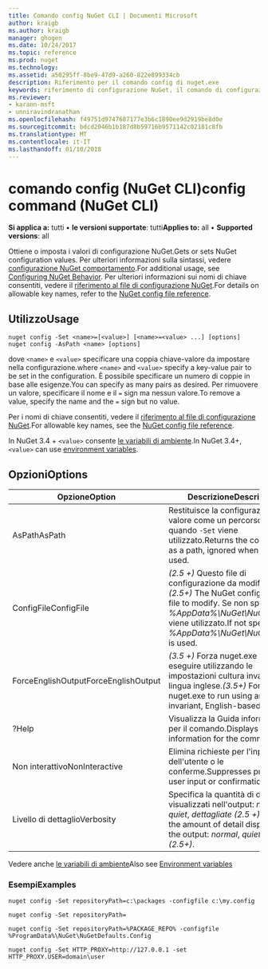 ```yaml
---
title: Comando config NuGet CLI | Documenti Microsoft
author: kraigb
ms.author: kraigb
manager: ghogen
ms.date: 10/24/2017
ms.topic: reference
ms.prod: nuget
ms.technology: 
ms.assetid: a50295ff-8be9-47d9-a260-822e899334cb
description: Riferimento per il comando config di nuget.exe
keywords: riferimento di configurazione NuGet, il comando di configurazione
ms.reviewer:
- karann-msft
- unniravindranathan
ms.openlocfilehash: f49751d9747687177e3b6c1890ee9d2919be8d0e
ms.sourcegitcommit: bdcd2046b1b187d8b59716b9571142c02181c8fb
ms.translationtype: MT
ms.contentlocale: it-IT
ms.lasthandoff: 01/10/2018
---
```

# <a name="config-command-nuget-cli"></a><span data-ttu-id="d5ea4-104">comando config (NuGet CLI)</span><span class="sxs-lookup"><span data-stu-id="d5ea4-104">config command (NuGet CLI)</span></span>

<span data-ttu-id="d5ea4-105">**Si applica a:** tutti &bullet; **le versioni supportate**: tutti</span><span class="sxs-lookup"><span data-stu-id="d5ea4-105">**Applies to:** all &bullet; **Supported versions**: all</span></span>

<span data-ttu-id="d5ea4-106">Ottiene o imposta i valori di configurazione NuGet.</span><span class="sxs-lookup"><span data-stu-id="d5ea4-106">Gets or sets NuGet configuration values.</span></span> <span data-ttu-id="d5ea4-107">Per ulteriori informazioni sulla sintassi, vedere [configurazione NuGet comportamento](../consume-packages/configuring-nuget-behavior.md).</span><span class="sxs-lookup"><span data-stu-id="d5ea4-107">For additional usage, see [Configuring NuGet Behavior](../consume-packages/configuring-nuget-behavior.md).</span></span> <span data-ttu-id="d5ea4-108">Per ulteriori informazioni sui nomi di chiave consentiti, vedere il [riferimento al file di configurazione NuGet](../Schema/nuget-config-file.md).</span><span class="sxs-lookup"><span data-stu-id="d5ea4-108">For details on allowable key names, refer to the [NuGet config file reference](../Schema/nuget-config-file.md).</span></span>

## <a name="usage"></a><span data-ttu-id="d5ea4-109">Utilizzo</span><span class="sxs-lookup"><span data-stu-id="d5ea4-109">Usage</span></span>

```
nuget config -Set <name>=[<value>] [<name>=<value> ...] [options]
nuget config -AsPath <name> [options]
```

<span data-ttu-id="d5ea4-110">dove `<name>` e `<value>` specificare una coppia chiave-valore da impostare nella configurazione.</span><span class="sxs-lookup"><span data-stu-id="d5ea4-110">where `<name>` and `<value>` specify a key-value pair to be set in the configuration.</span></span> <span data-ttu-id="d5ea4-111">È possibile specificare un numero di coppie in base alle esigenze.</span><span class="sxs-lookup"><span data-stu-id="d5ea4-111">You can specify as many pairs as desired.</span></span> <span data-ttu-id="d5ea4-112">Per rimuovere un valore, specificare il nome e il `=` sign ma nessun valore.</span><span class="sxs-lookup"><span data-stu-id="d5ea4-112">To remove a value, specify the name and the `=` sign but no value.</span></span>

<span data-ttu-id="d5ea4-113">Per i nomi di chiave consentiti, vedere il [riferimento al file di configurazione NuGet](../Schema/nuget-config-file.md).</span><span class="sxs-lookup"><span data-stu-id="d5ea4-113">For allowable key names, see the [NuGet config file reference](../Schema/nuget-config-file.md).</span></span>

<span data-ttu-id="d5ea4-114">In NuGet 3.4 + `<value>` consente [le variabili di ambiente](cli-ref-environment-variables.md).</span><span class="sxs-lookup"><span data-stu-id="d5ea4-114">In NuGet 3.4+, `<value>` can use [environment variables](cli-ref-environment-variables.md).</span></span>

## <a name="options"></a><span data-ttu-id="d5ea4-115">Opzioni</span><span class="sxs-lookup"><span data-stu-id="d5ea4-115">Options</span></span>

| <span data-ttu-id="d5ea4-116">Opzione</span><span class="sxs-lookup"><span data-stu-id="d5ea4-116">Option</span></span> | <span data-ttu-id="d5ea4-117">Descrizione</span><span class="sxs-lookup"><span data-stu-id="d5ea4-117">Description</span></span> |
| --- | --- |
| <span data-ttu-id="d5ea4-118">AsPath</span><span class="sxs-lookup"><span data-stu-id="d5ea4-118">AsPath</span></span> | <span data-ttu-id="d5ea4-119">Restituisce la configurazione di valore come un percorso, ignorati quando `-Set` viene utilizzato.</span><span class="sxs-lookup"><span data-stu-id="d5ea4-119">Returns the config value as a path, ignored when `-Set` is used.</span></span> |
| <span data-ttu-id="d5ea4-120">ConfigFile</span><span class="sxs-lookup"><span data-stu-id="d5ea4-120">ConfigFile</span></span> | <span data-ttu-id="d5ea4-121">*(2.5 +)*  Questo file di configurazione da modificare.</span><span class="sxs-lookup"><span data-stu-id="d5ea4-121">*(2.5+)* The NuGet configuration file to modify.</span></span> <span data-ttu-id="d5ea4-122">Se non specificato, *%AppData%\NuGet\NuGet.Config* viene utilizzato.</span><span class="sxs-lookup"><span data-stu-id="d5ea4-122">If not specified, *%AppData%\NuGet\NuGet.Config* is used.</span></span> |
| <span data-ttu-id="d5ea4-123">ForceEnglishOutput</span><span class="sxs-lookup"><span data-stu-id="d5ea4-123">ForceEnglishOutput</span></span> | <span data-ttu-id="d5ea4-124">*(3.5 +)*  Forza nuget.exe per eseguire utilizzando le impostazioni cultura invariante, in lingua inglese.</span><span class="sxs-lookup"><span data-stu-id="d5ea4-124">*(3.5+)* Forces nuget.exe to run using an invariant, English-based culture.</span></span> |
| <span data-ttu-id="d5ea4-125">?</span><span class="sxs-lookup"><span data-stu-id="d5ea4-125">Help</span></span> | <span data-ttu-id="d5ea4-126">Visualizza la Guida informazioni per il comando.</span><span class="sxs-lookup"><span data-stu-id="d5ea4-126">Displays help information for the command.</span></span> |
| <span data-ttu-id="d5ea4-127">Non interattivo</span><span class="sxs-lookup"><span data-stu-id="d5ea4-127">NonInteractive</span></span> | <span data-ttu-id="d5ea4-128">Elimina richieste per l'input dell'utente o le conferme.</span><span class="sxs-lookup"><span data-stu-id="d5ea4-128">Suppresses prompts for user input or confirmations.</span></span> |
| <span data-ttu-id="d5ea4-129">Livello di dettaglio</span><span class="sxs-lookup"><span data-stu-id="d5ea4-129">Verbosity</span></span> | <span data-ttu-id="d5ea4-130">Specifica la quantità di dettagli visualizzati nell'output: *normale*, *quiet*, *dettagliate (2.5 +)*.</span><span class="sxs-lookup"><span data-stu-id="d5ea4-130">Specifies the amount of detail displayed in the output: *normal*, *quiet*, *detailed (2.5+)*.</span></span> |

<span data-ttu-id="d5ea4-131">Vedere anche [le variabili di ambiente](cli-ref-environment-variables.md)</span><span class="sxs-lookup"><span data-stu-id="d5ea4-131">Also see [Environment variables](cli-ref-environment-variables.md)</span></span>

### <a name="examples"></a><span data-ttu-id="d5ea4-132">Esempi</span><span class="sxs-lookup"><span data-stu-id="d5ea4-132">Examples</span></span>

```
nuget config -Set repositoryPath=c:\packages -configfile c:\my.config

nuget config -Set repositoryPath=

nuget config -Set repositoryPath=%PACKAGE_REPO% -configfile %ProgramData%\NuGet\NuGetDefaults.Config

nuget config -Set HTTP_PROXY=http://127.0.0.1 -set HTTP_PROXY.USER=domain\user
```
